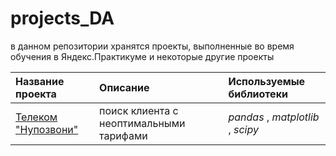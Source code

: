 # projects_DA
в данном репозитории хранятся проекты, выполненные во время обучения в Яндекс.Практикуме и некоторые другие проекты

| Название проекта | Описание | Используемые библиотеки | 
| :---------------------- | :---------------------- | :---------------------- |
| [Телеком "Нупозвони"](YP_telecom_NuPozvoni) | поиск клиента с неоптимальными тарифами| *pandas* , *matplotlib* , *scipy* |
